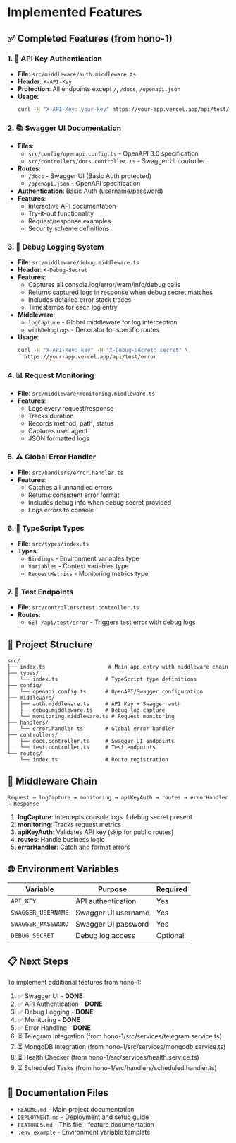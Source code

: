 # Implemented Features

## ✅ Completed Features (from hono-1)

### 1. 🔐 API Key Authentication
- **File**: `src/middleware/auth.middleware.ts`
- **Header**: `X-API-Key`
- **Protection**: All endpoints except `/`, `/docs`, `/openapi.json`
- **Usage**:
  ```bash
  curl -H "X-API-Key: your-key" https://your-app.vercel.app/api/test/error
  ```

### 2. 📚 Swagger UI Documentation
- **Files**: 
  - `src/config/openapi.config.ts` - OpenAPI 3.0 specification
  - `src/controllers/docs.controller.ts` - Swagger UI controller
- **Routes**:
  - `/docs` - Swagger UI (Basic Auth protected)
  - `/openapi.json` - OpenAPI specification
- **Authentication**: Basic Auth (username/password)
- **Features**:
  - Interactive API documentation
  - Try-it-out functionality
  - Request/response examples
  - Security scheme definitions

### 3. 🐛 Debug Logging System
- **File**: `src/middleware/debug.middleware.ts`
- **Header**: `X-Debug-Secret`
- **Features**:
  - Captures all console.log/error/warn/info/debug calls
  - Returns captured logs in response when debug secret matches
  - Includes detailed error stack traces
  - Timestamps for each log entry
- **Middleware**:
  - `logCapture` - Global middleware for log interception
  - `withDebugLogs` - Decorator for specific routes
- **Usage**:
  ```bash
  curl -H "X-API-Key: key" -H "X-Debug-Secret: secret" \
    https://your-app.vercel.app/api/test/error
  ```

### 4. 📊 Request Monitoring
- **File**: `src/middleware/monitoring.middleware.ts`
- **Features**:
  - Logs every request/response
  - Tracks duration
  - Records method, path, status
  - Captures user agent
  - JSON formatted logs

### 5. ⚠️ Global Error Handler
- **File**: `src/handlers/error.handler.ts`
- **Features**:
  - Catches all unhandled errors
  - Returns consistent error format
  - Includes debug info when debug secret provided
  - Logs errors to console

### 6. 🎯 TypeScript Types
- **File**: `src/types/index.ts`
- **Types**:
  - `Bindings` - Environment variables type
  - `Variables` - Context variables type
  - `RequestMetrics` - Monitoring metrics type

### 7. 🧪 Test Endpoints
- **File**: `src/controllers/test.controller.ts`
- **Routes**:
  - `GET /api/test/error` - Triggers test error with debug logs

## 📁 Project Structure

```
src/
├── index.ts                    # Main app entry with middleware chain
├── types/
│   └── index.ts               # TypeScript type definitions
├── config/
│   └── openapi.config.ts      # OpenAPI/Swagger configuration
├── middleware/
│   ├── auth.middleware.ts     # API Key + Swagger auth
│   ├── debug.middleware.ts    # Debug log capture
│   └── monitoring.middleware.ts # Request monitoring
├── handlers/
│   └── error.handler.ts       # Global error handler
├── controllers/
│   ├── docs.controller.ts     # Swagger UI endpoints
│   └── test.controller.ts     # Test endpoints
└── routes/
    └── index.ts               # Route registration
```

## 🔄 Middleware Chain

```
Request → logCapture → monitoring → apiKeyAuth → routes → errorHandler → Response
```

1. **logCapture**: Intercepts console logs if debug secret present
2. **monitoring**: Tracks request metrics
3. **apiKeyAuth**: Validates API key (skip for public routes)
4. **routes**: Handle business logic
5. **errorHandler**: Catch and format errors

## 🌐 Environment Variables

| Variable | Purpose | Required |
|----------|---------|----------|
| `API_KEY` | API authentication | Yes |
| `SWAGGER_USERNAME` | Swagger UI username | Yes |
| `SWAGGER_PASSWORD` | Swagger UI password | Yes |
| `DEBUG_SECRET` | Debug log access | Optional |

## 📋 Next Steps

To implement additional features from hono-1:

1. ✅ Swagger UI - **DONE**
2. ✅ API Authentication - **DONE**
3. ✅ Debug Logging - **DONE**
4. ✅ Monitoring - **DONE**
5. ✅ Error Handling - **DONE**
6. ⏳ Telegram Integration (from hono-1/src/services/telegram.service.ts)
7. ⏳ MongoDB Integration (from hono-1/src/services/mongodb.service.ts)
8. ⏳ Health Checker (from hono-1/src/services/health.service.ts)
9. ⏳ Scheduled Tasks (from hono-1/src/handlers/scheduled.handler.ts)

## 📖 Documentation Files

- `README.md` - Main project documentation
- `DEPLOYMENT.md` - Deployment and setup guide
- `FEATURES.md` - This file - feature documentation
- `.env.example` - Environment variable template

